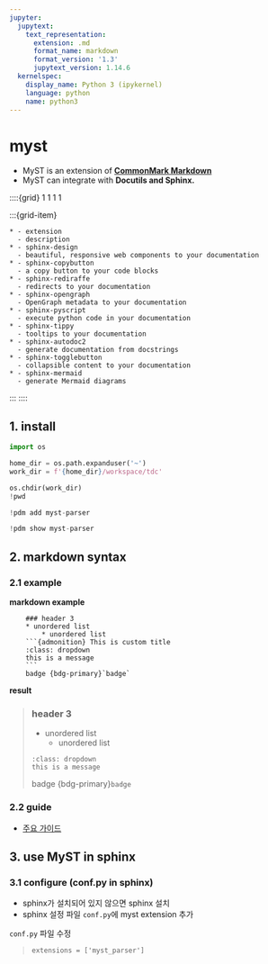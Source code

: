 ```yaml
---
jupyter:
  jupytext:
    text_representation:
      extension: .md
      format_name: markdown
      format_version: '1.3'
      jupytext_version: 1.14.6
  kernelspec:
    display_name: Python 3 (ipykernel)
    language: python
    name: python3
---
```


# myst


* MyST is an extension of [**CommonMark Markdown**](https://commonmark.org/)
* MyST can integrate with **Docutils and Sphinx.**


::::{grid} 1 1 1 1

:::{grid-item}
```{list-table} sphinx extension
* - extension
  - description
* - sphinx-design
  - beautiful, responsive web components to your documentation
* - sphinx-copybutton
  - a copy button to your code blocks
* - sphinx-rediraffe
  - redirects to your documentation
* - sphinx-opengraph
  - OpenGraph metadata to your documentation
* - sphinx-pyscript
  - execute python code in your documentation
* - sphinx-tippy
  - tooltips to your documentation
* - sphinx-autodoc2
  - generate documentation from docstrings
* - sphinx-togglebutton
  - collapsible content to your documentation
* - sphinx-mermaid
  - generate Mermaid diagrams
```
:::
::::


## 1. install

```python
import os

home_dir = os.path.expanduser('~')
work_dir = f'{home_dir}/workspace/tdc'

os.chdir(work_dir)
!pwd
```

```python tags=["hide-output"]
!pdm add myst-parser
```

```python
!pdm show myst-parser
```

## 2. markdown syntax


### 2.1 example


**markdown example**
```
    ### header 3
    * unordered list
        * unordered list
    ```{admonition} This is custom title
    :class: dropdown
    this is a message
    ```
    badge {bdg-primary}`badge`
```


**result**

> ### header 3
> * unordered list
>    * unordered list
> ```{admonition} This is custom title
> :class: dropdown
> this is a message
> ```
> badge {bdg-primary}`badge`



### 2.2 guide

* [주요 가이드](./markdown.md)


## 3. use MyST in sphinx


### 3.1 configure (conf.py in sphinx)

* sphinx가 설치되어 있지 않으면 sphinx 설치
* sphinx 설정 파일 `conf.py`에 myst extension 추가


`conf.py` 파일 수정
> ```
> extensions = ['myst_parser']
> ```

```python

```
